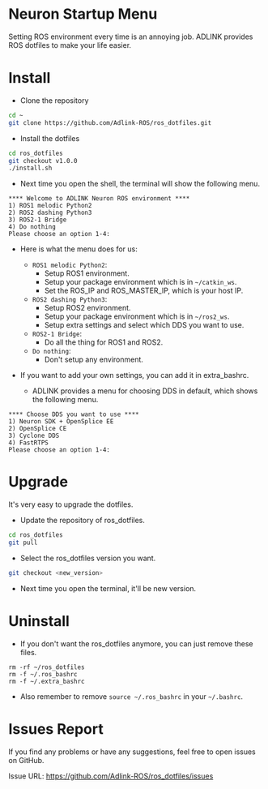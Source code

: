 # Neuron Startup Menu

Setting ROS environment every time is an annoying job.
ADLINK provides ROS dotfiles to make your life easier.

# Install

* Clone the repository

```sh
cd ~
git clone https://github.com/Adlink-ROS/ros_dotfiles.git
```

* Install the dotfiles

```sh
cd ros_dotfiles
git checkout v1.0.0
./install.sh
```

* Next time you open the shell, the terminal will show the following menu.

```
**** Welcome to ADLINK Neuron ROS environment ****
1) ROS1 melodic Python2
2) ROS2 dashing Python3
3) ROS2-1 Bridge
4) Do nothing
Please choose an option 1-4:
```

* Here is what the menu does for us:

    - `ROS1 melodic Python2`:
        * Setup ROS1 environment.
        * Setup your package environment which is in `~/catkin_ws`.
        * Set the ROS_IP and ROS_MASTER_IP, which is your host IP.
    - `ROS2 dashing Python3`:
        * Setup ROS2 environment.
        * Setup your package environment which is in `~/ros2_ws`.
        * Setup extra settings and select which DDS you want to use.
    - `ROS2-1 Bridge`:
        * Do all the thing for ROS1 and ROS2.
    - `Do nothing`:
        * Don't setup any environment.

* If you want to add your own settings, you can add it in extra_bashrc.

    - ADLINK provides a menu for choosing DDS in default, which shows the following menu.

```
**** Choose DDS you want to use ****
1) Neuron SDK + OpenSplice EE
2) OpenSplice CE
3) Cyclone DDS
4) FastRTPS
Please choose an option 1-4: 
```

# Upgrade

It's very easy to upgrade the dotfiles.

* Update the repository of ros_dotfiles.

```sh
cd ros_dotfiles
git pull
```

* Select the ros_dotfiles version you want.

```sh
git checkout <new_version>
```

* Next time you open the terminal, it'll be new version.

# Uninstall

* If you don't want the ros_dotfiles anymore, you can just remove these files.

```
rm -rf ~/ros_dotfiles
rm -f ~/.ros_bashrc
rm -f ~/.extra_bashrc
```

* Also remember to remove `source ~/.ros_bashrc` in your `~/.bashrc`.

# Issues Report

If you find any problems or have any suggestions, feel free to open issues on GitHub.

Issue URL: https://github.com/Adlink-ROS/ros_dotfiles/issues
